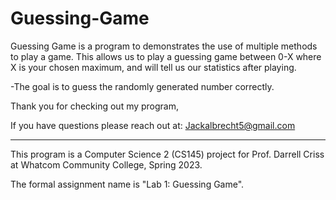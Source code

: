 # Guessing-Game
Guessing Game is a program to demonstrates the use of multiple methods to play a game. This allows us to play a guessing game between 0-X where X is your chosen maximum, and will tell us our statistics after playing.

-The goal is to guess the randomly generated number correctly.

Thank you for checking out my program, 

If you have questions please reach out at: Jackalbrecht5@gmail.com

---------------------------------------------------------------------------------------------------------------------------------
This program is a Computer Science 2 (CS145) project for Prof. Darrell Criss at Whatcom Community College, Spring 2023.

The formal assignment name is "Lab 1: Guessing Game".
